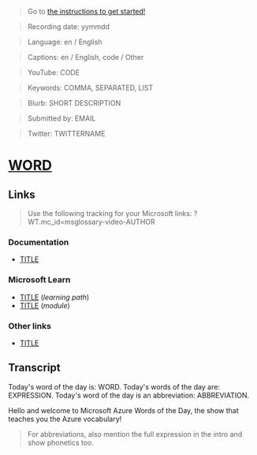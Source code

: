 > Go to [the instructions to get started!](https://github.com/lbugnion/ms-glossary/blob/master/instructions/getting-started.md)

> Recording date: yymmdd

> Language: en / English

> Captions: en / English, code / Other

> YouTube: CODE

> Keywords: COMMA, SEPARATED, LIST

> Blurb: SHORT DESCRIPTION

> Submitted by: EMAIL

> Twitter: TWITTERNAME

# [WORD](/glossary/topic/WORD)

<!-- YOUTUBEEMBED -->

<!-- LANGUAGESTITLE -->

<!-- OTHERLANGUAGES -->

<!-- DOWNLOAD-CAPTIONS -->

## Links

> Use the following tracking for your Microsoft links: ?WT.mc_id=msglossary-video-AUTHOR

### Documentation

- [TITLE](LINK)

### Microsoft Learn

- [TITLE](LINK) (*learning path*)
- [TITLE](LINK) (*module*)

### Other links

- [TITLE](LINK)

<!-- DOWNLOAD -->

## Transcript

Today's word of the day is: WORD.
Today's words of the day are: EXPRESSION.
Today's word of the day is an abbreviation: ABBREVIATION.

Hello and welcome to Microsoft Azure Words of the Day, the show that teaches you the Azure vocabulary!

> For abbreviations, also mention the full expression in the intro and show phonetics too.

